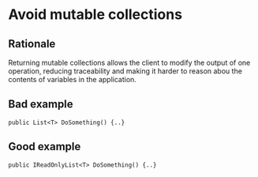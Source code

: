 # Avoid mutable collections

## Rationale

Returning mutable collections allows the client to modify the output of one operation, reducing traceability and making it harder to reason abou the contents of variables in the application.

## Bad example

`public List<T> DoSomething() {..}`

## Good example

`public IReadOnlyList<T> DoSomething() {..}`
